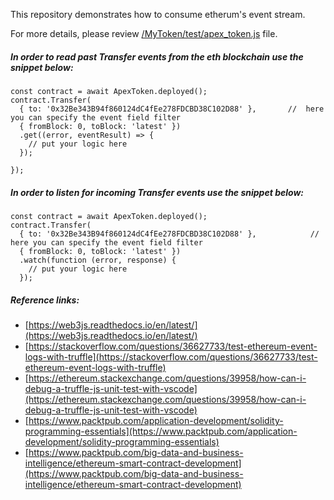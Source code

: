 This repository demonstrates how to consume etherum's event stream.

For more details, please review [/MyToken/test/apex_token.js]( https://github.com/kwojciechowski/learning/blob/master/MyToken/test/apex_token.js) file.

##### In order to read past Transfer events from the eth blockchain use the snippet below:
    const contract = await ApexToken.deployed();
    contract.Transfer(
      { to: '0x32Be343B94f860124dC4fEe278FDCBD38C102D88' },       //  here you can specify the event field filter
      { fromBlock: 0, toBlock: 'latest' })
      .get((error, eventResult) => {
        // put your logic here
      });

    });
    
##### In order to listen for incoming Transfer events  use the snippet below:
 
    const contract = await ApexToken.deployed();
    contract.Transfer(
      { to: '0x32Be343B94f860124dC4fEe278FDCBD38C102D88' },            //  here you can specify the event field filter
      { fromBlock: 0, toBlock: 'latest' })
      .watch(function (error, response) {
        // put your logic here
      });
      
 
##### Reference links:
- [https://web3js.readthedocs.io/en/latest/](https://web3js.readthedocs.io/en/latest/)
- [https://stackoverflow.com/questions/36627733/test-ethereum-event-logs-with-truffle](https://stackoverflow.com/questions/36627733/test-ethereum-event-logs-with-truffle)
- [https://ethereum.stackexchange.com/questions/39958/how-can-i-debug-a-truffle-js-unit-test-with-vscode](https://ethereum.stackexchange.com/questions/39958/how-can-i-debug-a-truffle-js-unit-test-with-vscode)
- [https://www.packtpub.com/application-development/solidity-programming-essentials](https://www.packtpub.com/application-development/solidity-programming-essentials)
- [https://www.packtpub.com/big-data-and-business-intelligence/ethereum-smart-contract-development](https://www.packtpub.com/big-data-and-business-intelligence/ethereum-smart-contract-development)
      
      
     
